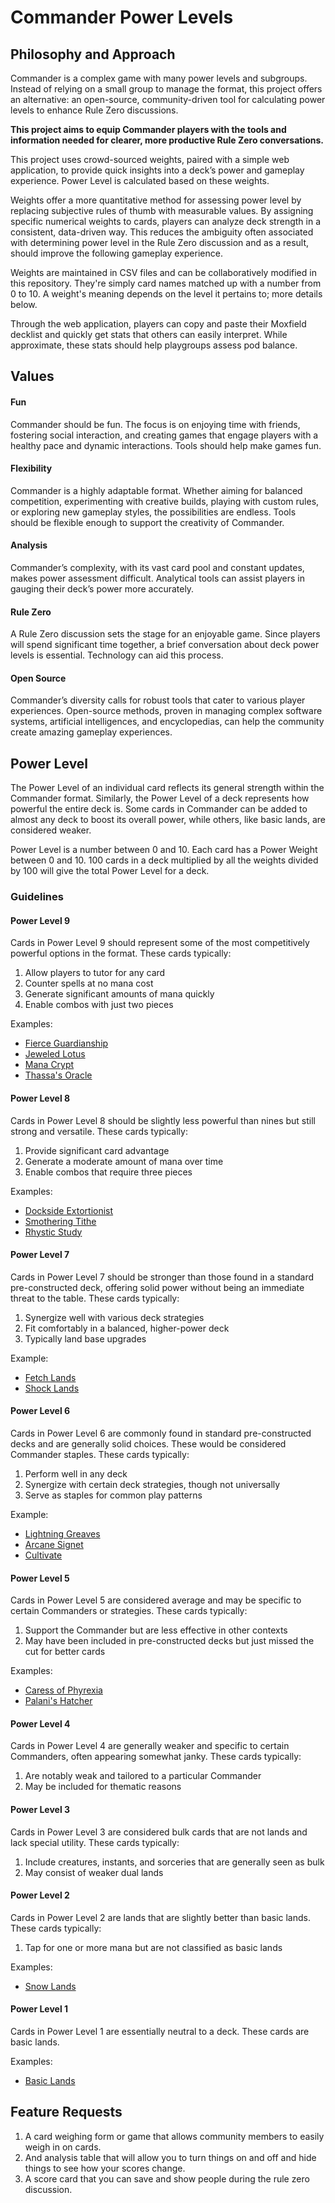 # Commander Power Levels

## Philosophy and Approach

Commander is a complex game with many power levels and subgroups. Instead of relying on a small group to manage the format, this project offers an alternative: an open-source, community-driven tool for calculating power levels to enhance Rule Zero discussions.

**This project aims to equip Commander players with the tools and information needed for clearer, more productive Rule Zero conversations.**

This project uses crowd-sourced weights, paired with a simple web application, to provide quick insights into a deck’s power and gameplay experience. Power Level is calculated based on these weights.

Weights offer a more quantitative method for assessing power level by replacing subjective rules of thumb with measurable values. By assigning specific numerical weights to cards, players can analyze deck strength in a consistent, data-driven way. This reduces the ambiguity often associated with determining power level in the Rule Zero discussion and as a result, should improve the following gameplay experience.

Weights are maintained in CSV files and can be collaboratively modified in this repository. They're simply card names matched up with a number from 0 to 10. A weight's meaning depends on the level it pertains to; more details below.

Through the web application, players can copy and paste their Moxfield decklist and quickly get stats that others can easily interpret. While approximate, these stats should help playgroups assess pod balance.

## Values

#### Fun

Commander should be fun. The focus is on enjoying time with friends, fostering social interaction, and creating games that engage players with a healthy pace and dynamic interactions. Tools should help make games fun.

#### Flexibility

Commander is a highly adaptable format. Whether aiming for balanced competition, experimenting with creative builds, playing with custom rules, or exploring new gameplay styles, the possibilities are endless. Tools should be flexible enough to support the creativity of Commander.

#### Analysis

Commander’s complexity, with its vast card pool and constant updates, makes power assessment difficult. Analytical tools can assist players in gauging their deck’s power more accurately.

#### Rule Zero

A Rule Zero discussion sets the stage for an enjoyable game. Since players will spend significant time together, a brief conversation about deck power levels is essential. Technology can aid this process.

#### Open Source

Commander’s diversity calls for robust tools that cater to various player experiences. Open-source methods, proven in managing complex software systems, artificial intelligences, and encyclopedias, can help the community create amazing gameplay experiences.

## Power Level

The Power Level of an individual card reflects its general strength within the Commander format. Similarly, the Power Level of a deck represents how powerful the entire deck is. Some cards in Commander can be added to almost any deck to boost its overall power, while others, like basic lands, are considered weaker.

Power Level is a number between 0 and 10. Each card has a Power Weight between 0 and 10. 100 cards in a deck multiplied by all the weights divided by 100 will give the total Power Level for a deck.

### Guidelines

#### Power Level 9

Cards in Power Level 9 should represent some of the most competitively powerful options in the format. These cards typically:

1. Allow players to tutor for any card
2. Counter spells at no mana cost
3. Generate significant amounts of mana quickly
4. Enable combos with just two pieces

Examples:

- [Fierce Guardianship](https://scryfall.com/card/cmm/94/fierce-guardianship)
- [Jeweled Lotus](https://scryfall.com/card/cmm/396/jeweled-lotus)
- [Mana Crypt](https://scryfall.com/card/2xm/270/mana-crypt)
- [Thassa's Oracle](https://scryfall.com/card/thb/73/thassas-oracle)

#### Power Level 8

Cards in Power Level 8 should be slightly less powerful than nines but still strong and versatile. These cards typically:

1. Provide significant card advantage
2. Generate a moderate amount of mana over time
3. Enable combos that require three pieces

Examples:

- [Dockside Extortionist](https://scryfall.com/card/2x2/107/dockside-extortionist)
- [Smothering Tithe](https://scryfall.com/card/cmm/57/smothering-tithe)
- [Rhystic Study](https://scryfall.com/card/jmp/169/rhystic-study)

#### Power Level 7

Cards in Power Level 7 should be stronger than those found in a standard pre-constructed deck, offering solid power without being an immediate threat to the table. These cards typically:

1. Synergize well with various deck strategies
2. Fit comfortably in a balanced, higher-power deck
3. Typically land base upgrades

Example:

- [Fetch Lands](https://scryfall.com/search?q=is%3Afetchland&unique=cards&as=grid&order=name)
- [Shock Lands](https://scryfall.com/search?q=is%3Ashockland&unique=cards&as=grid&order=name)

#### Power Level 6

Cards in Power Level 6 are commonly found in standard pre-constructed decks and are generally solid choices. These would be considered Commander staples. These cards typically:

1. Perform well in any deck
2. Synergize with certain deck strategies, though not universally
3. Serve as staples for common play patterns

Example:

- [Lightning Greaves](https://scryfall.com/card/dsc/93/lightning-greaves)
- [Arcane Signet](https://scryfall.com/card/dsc/92/arcane-signet)
- [Cultivate](https://scryfall.com/card/dsc/174/cultivate)

#### Power Level 5

Cards in Power Level 5 are considered average and may be specific to certain Commanders or strategies. These cards typically:

1. Support the Commander but are less effective in other contexts
2. May have been included in pre-constructed decks but just missed the cut for better cards

Examples:

- [Caress of Phyrexia](https://scryfall.com/card/nph/53/caress-of-phyrexia)
- [Palani's Hatcher](https://scryfall.com/card/lci/237/palanis-hatcher)

#### Power Level 4

Cards in Power Level 4 are generally weaker and specific to certain Commanders, often appearing somewhat janky. These cards typically:

1. Are notably weak and tailored to a particular Commander
2. May be included for thematic reasons

#### Power Level 3

Cards in Power Level 3 are considered bulk cards that are not lands and lack special utility. These cards typically:

1. Include creatures, instants, and sorceries that are generally seen as bulk
2. May consist of weaker dual lands

#### Power Level 2

Cards in Power Level 2 are lands that are slightly better than basic lands. These cards typically:

1. Tap for one or more mana but are not classified as basic lands

Examples:

- [Snow Lands](https://scryfall.com/search?q=t%3Asnow+t%3Abasic&unique=cards&as=grid&order=name)

#### Power Level 1

Cards in Power Level 1 are essentially neutral to a deck. These cards are basic lands.

Examples:

- [Basic Lands](https://scryfall.com/search?q=-type%3Asnow+%28type%3Aland+type%3Abasic%29&unique=cards&as=grid&order=name)

## Feature Requests

1. A card weighing form or game that allows community members to easily weigh in on cards.
1. And analysis table that will allow you to turn things on and off and hide things to see how your scores change.
1. A score card that you can save and show people during the rule zero discussion.
